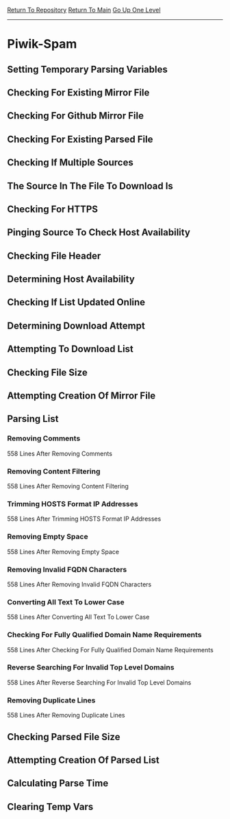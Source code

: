 [Return To Repository](https://github.com/deathbybandaid/piholeparser/)
[Return To Main](https://github.com/deathbybandaid/piholeparser/blob/master/RecentRunLogs/Mainlog.md)
[Go Up One Level](https://github.com/deathbybandaid/piholeparser/blob/master/RecentRunLogs/TopLevelScripts/30-Processing-Blacklists.md)
____________________________________
# Piwik-Spam
## Setting Temporary Parsing Variables
## Checking For Existing Mirror File
## Checking For Github Mirror File
## Checking For Existing Parsed File
## Checking If Multiple Sources
## The Source In The File To Download Is
## Checking For HTTPS
## Pinging Source To Check Host Availability
## Checking File Header
## Determining Host Availability
## Checking If List Updated Online
## Determining Download Attempt
## Attempting To Download List
## Checking File Size
## Attempting Creation Of Mirror File
## Parsing List
### Removing Comments
558 Lines After Removing Comments
### Removing Content Filtering
558 Lines After Removing Content Filtering
### Trimming HOSTS Format IP Addresses
558 Lines After Trimming HOSTS Format IP Addresses
### Removing Empty Space
558 Lines After Removing Empty Space
### Removing Invalid FQDN Characters
558 Lines After Removing Invalid FQDN Characters
### Converting All Text To Lower Case
558 Lines After Converting All Text To Lower Case
### Checking For Fully Qualified Domain Name Requirements
558 Lines After Checking For Fully Qualified Domain Name Requirements
### Reverse Searching For Invalid Top Level Domains
558 Lines After Reverse Searching For Invalid Top Level Domains
### Removing Duplicate Lines
558 Lines After Removing Duplicate Lines
## Checking Parsed File Size
## Attempting Creation Of Parsed List
## Calculating Parse Time
## Clearing Temp Vars
